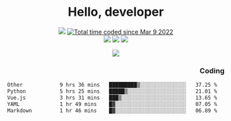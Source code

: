 # <div align='center' >Hello, developer</div>

<div align='center'>
  <a ><img src="https://img.shields.io/badge/dynamic/json?url=https%3A%2F%2Fapi.swo.moe%2Fstats%2Fgithub%2FFree-Aaron-Li&query=count&color=181717&label=GitHub&labelColor=282c34&logo=github&suffix=+follows&cacheSeconds=3600"></a>
  <a href="https://wakatime.com/@fe40087f-8eae-48dc-9950-ad0633db1591"><img src="https://wakatime.com/badge/user/fe40087f-8eae-48dc-9950-ad0633db1591.svg" alt="Total time coded since Mar 9 2022" /></a>
</div>
<div align='center'>
  <a><img src="https://img.shields.io/badge/Rookie-blue?style=plastic&logo=c&logoColor=blue&labelColor=F5B7DB"></a>
  <a><img src="https://img.shields.io/badge/Rookie-blue?style=plastic&logo=c%2B%2B&logoColor=blue&labelColor=F5B7DB"></a> 
  <a><img src="https://img.shields.io/badge/Rookie-blue?style=plastic&logo=python&logoColor=blue&labelColor=F5B7DB"></a> 
</div>

<p align="center">
  <img src="https://readme-typing-svg.demolab.com/?lines=你好!+开发者;Hello!+ developer&font=Fira%20Code&center=true&width=380&height=50&duration=4000&pause=1000">
</p>


<div align='right'>
  <h3>Coding</h3>
</div>

<!--START_SECTION:waka-->

```txt
Other            9 hrs 36 mins   █████████▒░░░░░░░░░░░░░░░   37.25 %
Python           5 hrs 25 mins   █████▒░░░░░░░░░░░░░░░░░░░   21.01 %
Vue.js           3 hrs 31 mins   ███▒░░░░░░░░░░░░░░░░░░░░░   13.65 %
YAML             1 hr 49 mins    █▓░░░░░░░░░░░░░░░░░░░░░░░   07.05 %
Markdown         1 hr 46 mins    █▓░░░░░░░░░░░░░░░░░░░░░░░   06.89 %
```

<!--END_SECTION:waka-->




